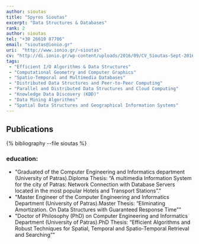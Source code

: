 ```yaml
---
author: sioutas
title: "Spyros Sioutas"
excerpt: "Data Structures & Databases"
rank: 2
author: sioutas
tel: "+30 26610 87706"
email: "sioutas@ionio.gr"
uri:  "http://www.ionio.gr/~sioutas"
cv: "http://di.ionio.gr/wp-content/uploads/2016/09/CV_Sioutas-Sept-2016-GR.pdf"
tags:
 - "Efficient I/O Algorithms & Data Structures"
 - "Computational Geometry and Computer Graphics"
 - "Spatio-Temporal and Multimedia Databases"
 - "Distributed Data Structures and Peer-to-Peer Computing"
 - "Parallel and Distributed Data Structures and Cloud Computing"
 - "Knowledge Data Discovery (KDD)"
 - "Data Mining Algorithms"
 - "Spatial Data Structures and Geographical Information Systems"
---
```




## Publications

{% bibliography --file sioutas %}

### education:
  - "Graduated of the Computer Engineering and Informatics department (University of Patras).Diploma Thesis: “A multimedia Information System for the city of Patras: Network Connection with Database Servers located in the most popular Hotels and Transport Stations”."
  - "Master Engineer of the Computer Engineering and Informatics Department (University of Patras).Master Thesis: “Eliminating Amortization. On Data Structures with Guaranteed Response Time”"
  - "Doctor of Philosophy (PhD) on Computer Engineering and Informatics Department (University of Patras).PhD Thesis: “Efficient Algorithms and Robust Techniques for Spatial, Temporal and Spatio-Temporal Retrieval and Searching”"  
